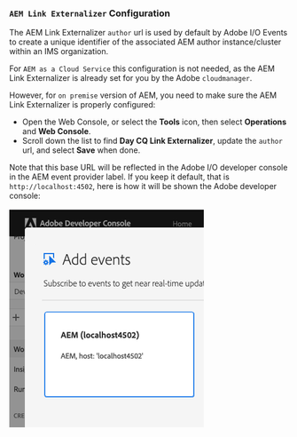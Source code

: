 
### `AEM Link Externalizer` Configuration

The AEM Link Externalizer `author` url is used by default by Adobe I/O Events 
to create a unique identifier of the associated AEM author instance/cluster within an IMS organization.

For `AEM as a Cloud Service` this configuration is not needed, 
as the AEM Link Externalizer is already set for you by the Adobe `cloudmanager`.

However, for `on premise` version of AEM, you need to make sure the AEM Link Externalizer is properly configured:
* Open the Web Console, or select the **Tools** icon, then select **Operations** and **Web Console**.
* Scroll down the list to find **Day CQ Link Externalizer**, update the `author` url, and select **Save** when done.

Note that this base URL will be reflected in the Adobe I/O developer console in the AEM event provider label. 
If you keep it default, that is `http://localhost:4502`, here is how it will be shown the Adobe developer console:

![AEM Web Console](../img/console_aem_locahost_event_provider.png "AEM Web Console")



    

